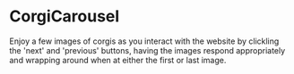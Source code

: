 # CorgiCarousel

Enjoy a few images of corgis as you interact with the website by clickling the 'next' and 'previous' buttons, having the images respond appropriately and wrapping around when at either the first or last image.
